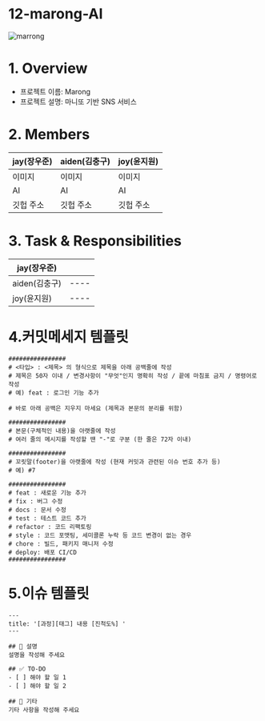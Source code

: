 # 12-marong-AI
 ![marrong](https://github.com/user-attachments/assets/08e222cf-4552-45f6-bb5d-818e7df50890)


# 1. Overview

- 프로젝트 이름: Marong
- 프로젝트 설명: 마니또 기반 SNS 서비스

# 2. Members
| jay(장우준) | aiden(김충구) | joy(윤지원) |
|------------|-------------|------------|
| 이미지 | 이미지 | 이미지 |
| AI | AI | AI |
| 깃헙 주소 | 깃헙 주소 | 깃헙 주소 | 

# 3. Task & Responsibilities
| jay(장우준) | |
|-----------|----|
| aiden(김충구)|----|
| joy(윤지원)|----|

# 4.커밋메세지 템플릿
```
################
# <타입> : <제목> 의 형식으로 제목을 아래 공백줄에 작성
# 제목은 50자 이내 / 변경사항이 "무엇"인지 명확히 작성 / 끝에 마침표 금지 / 명령어로 작성
# 예) feat : 로그인 기능 추가

# 바로 아래 공백은 지우지 마세요 (제목과 본문의 분리를 위함)

################
# 본문(구체적인 내용)을 아랫줄에 작성
# 여러 줄의 메시지를 작성할 땐 "-"로 구분 (한 줄은 72자 이내)

################
# 꼬릿말(footer)을 아랫줄에 작성 (현재 커밋과 관련된 이슈 번호 추가 등)
# 예) #7

################
# feat : 새로운 기능 추가
# fix : 버그 수정
# docs : 문서 수정
# test : 테스트 코드 추가
# refactor : 코드 리팩토링
# style : 코드 포맷팅, 세미콜론 누락 등 코드 변경이 없는 경우
# chore : 빌드, 패키지 매니저 수정
# deploy: 배포 CI/CD
################
```

# 5.이슈 템플릿
```
---
title: '[과정][태그] 내용 [진척도%] '
---

## 📝 설명  
설명을 작성해 주세요

## ✅ TO-DO  
- [ ] 해야 할 일 1  
- [ ] 해야 할 일 2  

## 🔔 기타  
기타 사항을 작성해 주세요
```
